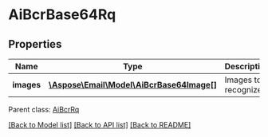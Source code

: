 # AiBcrBase64Rq

## Properties
Name | Type | Description | Notes
------------ | ------------- | ------------- | -------------
**images** | [**\Aspose\Email\Model\AiBcrBase64Image[]**](AiBcrBase64Image.md) | Images to recognize | [optional] 

 Parent class: [AiBcrRq](AiBcrRq.md)

[[Back to Model list]](README.md#documentation-for-models) [[Back to API list]](README.md#documentation-for-api-endpoints) [[Back to README]](README.md)


